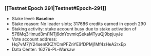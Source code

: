 ### [[Testnet Epoch 291|Testnet#Epoch-291]]
* Stake level: **Baseline**
* Stake reason: No leader slots; 317686 credits earned in epoch 290
* Staking activity: stake account busy due to stake activation of 576Mq3Hmud3mi1NTj6dnYovmiqSekaMTyuQj9bpjuyJe
* Vote account address: Hq7vM7jY24senKKZYCmPFZnYE9fDPMj1Mf4zHeA2rxEp
* Data Center: 16276-PL-Warsaw